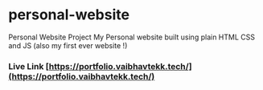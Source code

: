 # personal-website
Personal Website Project
My Personal website built using plain HTML CSS and JS (also my first ever website !)

### Live Link [https://portfolio.vaibhavtekk.tech/](https://portfolio.vaibhavtekk.tech/)
